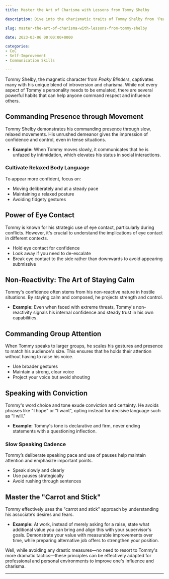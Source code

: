 ```yaml
---
title: Master the Art of Charisma with Lessons from Tommy Shelby

description: Dive into the charismatic traits of Tommy Shelby from 'Peaky Blinders' and learn practical habits to command respect and influence those around you.

slug: master-the-art-of-charisma-with-lessons-from-tommy-shelby

date: 2023-03-06 00:00:00+0000

categories:
- CoC
- Self-Improvement
- Communication Skills

---
```


Tommy Shelby, the magnetic character from *Peaky Blinders*, captivates many with his unique blend of introversion and charisma. While not every aspect of Tommy's personality needs to be emulated, there are several powerful habits that can help anyone command respect and influence others.

## Commanding Presence through Movement

Tommy Shelby demonstrates his commanding presence through slow, relaxed movements. His unrushed demeanor gives the impression of confidence and control, even in tense situations.

- **Example:** When Tommy moves slowly, it communicates that he is unfazed by intimidation, which elevates his status in social interactions.

### Cultivate Relaxed Body Language

To appear more confident, focus on:

- Moving deliberately and at a steady pace
- Maintaining a relaxed posture
- Avoiding fidgety gestures

## Power of Eye Contact

Tommy is known for his strategic use of eye contact, particularly during conflicts. However, it's crucial to understand the implications of eye contact in different contexts.

- Hold eye contact for confidence
- Look away if you need to de-escalate
- Break eye contact to the side rather than downwards to avoid appearing submissive

## Non-Reactivity: The Art of Staying Calm

Tommy's confidence often stems from his non-reactive nature in hostile situations. By staying calm and composed, he projects strength and control.

- **Example:** Even when faced with extreme threats, Tommy's non-reactivity signals his internal confidence and steady trust in his own capabilities.

## Commanding Group Attention

When Tommy speaks to larger groups, he scales his gestures and presence to match his audience's size. This ensures that he holds their attention without having to raise his voice.

- Use broader gestures
- Maintain a strong, clear voice
- Project your voice but avoid shouting

## Speaking with Conviction

Tommy's word choice and tone exude conviction and certainty. He avoids phrases like "I hope" or "I want", opting instead for decisive language such as "I will."

- **Example:** Tommy's tone is declarative and firm, never ending statements with a questioning inflection.

### Slow Speaking Cadence

Tommy’s deliberate speaking pace and use of pauses help maintain attention and emphasize important points.

- Speak slowly and clearly
- Use pauses strategically
- Avoid rushing through sentences

## Master the "Carrot and Stick"

Tommy effectively uses the "carrot and stick" approach by understanding his associate’s desires and fears.

- **Example:** At work, instead of merely asking for a raise, state what additional value you can bring and align this with your supervisor's goals. Demonstrate your value with measurable improvements over time, while preparing alternative job offers to strengthen your position.

Well, while avoiding any drastic measures—no need to resort to Tommy's more dramatic tactics—these principles can be effectively adapted for professional and personal environments to improve one's influence and charisma.

---
